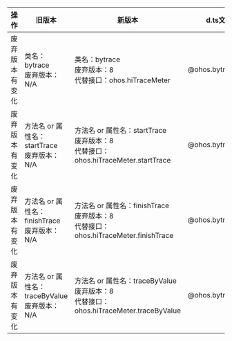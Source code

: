 | 操作 | 旧版本 | 新版本 | d.ts文件 |
| ---- | ------ | ------ | -------- |
|废弃版本有变化|类名：bytrace<br>废弃版本：N/A|类名：bytrace<br>废弃版本：8<br>代替接口：ohos.hiTraceMeter  |@ohos.bytrace.d.ts|
|废弃版本有变化|方法名 or 属性名：startTrace<br>废弃版本：N/A|方法名 or 属性名：startTrace<br>废弃版本：8<br>代替接口：ohos.hiTraceMeter.startTrace   |@ohos.bytrace.d.ts|
|废弃版本有变化|方法名 or 属性名：finishTrace<br>废弃版本：N/A|方法名 or 属性名：finishTrace<br>废弃版本：8<br>代替接口：ohos.hiTraceMeter.finishTrace   |@ohos.bytrace.d.ts|
|废弃版本有变化|方法名 or 属性名：traceByValue<br>废弃版本：N/A|方法名 or 属性名：traceByValue<br>废弃版本：8<br>代替接口：ohos.hiTraceMeter.traceByValue   |@ohos.bytrace.d.ts|
